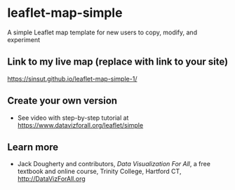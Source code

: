 # leaflet-map-simple
A simple Leaflet map template for new users to copy, modify, and experiment

## Link to my live map (replace with link to your site)

 https://sinsut.github.io/leaflet-map-simple-1/

## Create your own version
- See video with step-by-step tutorial at https://www.datavizforall.org/leaflet/simple

## Learn more
- Jack Dougherty and contributors, *Data Visualization For All*, a free textbook and online course, Trinity College, Hartford CT, http://DataVizForAll.org
